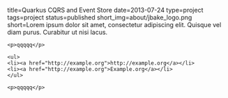 title=Quarkus CQRS and Event Store
date=2013-07-24
type=project
tags=project
status=published
short_img=about/jbake_logo.png
short=Lorem ipsum dolor sit amet, consectetur adipiscing elit. Quisque vel diam purus. Curabitur ut nisi lacus.
~~~~~~
<p>qqqqq</p>

<ul>
<li><a href="http://example.org">http://example.org</a></li>
<li><a href="http://example.org">Example.org</a></li>
</ul>

<p>qqqqq</p>